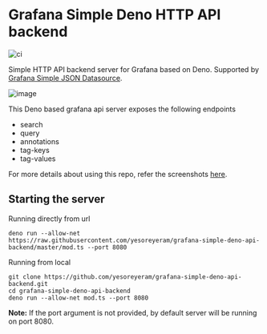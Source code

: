 # Grafana Simple Deno HTTP API backend

![ci](https://github.com/yesoreyeram/grafana-simple-deno-api-backend/workflows/ci/badge.svg)

Simple HTTP API backend server for Grafana based on Deno. Supported by [Grafana Simple JSON Datasource](https://grafana.com/grafana/plugins/grafana-simple-json-datasource).

![image](https://user-images.githubusercontent.com/153843/91518006-1b388600-e8e7-11ea-8f40-c9cba2b02bf9.png)

This Deno based grafana api server exposes the following endpoints

* search
* query
* annotations
* tag-keys
* tag-values

For more details about using this repo, refer the screenshots [here](https://github.com/yesoreyeram/grafana-simple-deno-api-backend/issues/1).

## Starting the server

Running directly from url
```
deno run --allow-net https://raw.githubusercontent.com/yesoreyeram/grafana-simple-deno-api-backend/master/mod.ts --port 8080
```

Running from local
```
git clone https://github.com/yesoreyeram/grafana-simple-deno-api-backend.git
cd grafana-simple-deno-api-backend
deno run --allow-net mod.ts --port 8080
```

**Note:** If the port argument is not provided, by default server will be running on port 8080.
